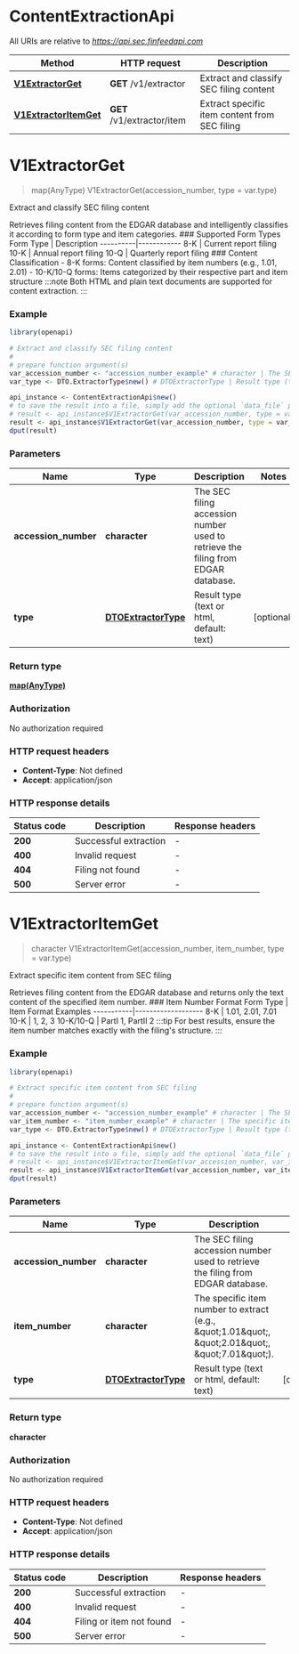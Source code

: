 # ContentExtractionApi

All URIs are relative to *https://api.sec.finfeedapi.com*

Method | HTTP request | Description
------------- | ------------- | -------------
[**V1ExtractorGet**](ContentExtractionApi.md#V1ExtractorGet) | **GET** /v1/extractor | Extract and classify SEC filing content
[**V1ExtractorItemGet**](ContentExtractionApi.md#V1ExtractorItemGet) | **GET** /v1/extractor/item | Extract specific item content from SEC filing


# **V1ExtractorGet**
> map(AnyType) V1ExtractorGet(accession_number, type = var.type)

Extract and classify SEC filing content

Retrieves filing content from the EDGAR database and intelligently classifies it according to form type and item categories.    ### Supported Form Types    Form Type | Description  ----------|------------  8-K      | Current report filing  10-K     | Annual report filing  10-Q     | Quarterly report filing    ### Content Classification  - 8-K forms: Content classified by item numbers (e.g., 1.01, 2.01)  - 10-K/10-Q forms: Items categorized by their respective part and item structure    :::note  Both HTML and plain text documents are supported for content extraction.  :::

### Example
```R
library(openapi)

# Extract and classify SEC filing content
#
# prepare function argument(s)
var_accession_number <- "accession_number_example" # character | The SEC filing accession number used to retrieve the filing from EDGAR database.
var_type <- DTO.ExtractorType$new() # DTOExtractorType | Result type (text or html, default: text) (Optional)

api_instance <- ContentExtractionApi$new()
# to save the result into a file, simply add the optional `data_file` parameter, e.g.
# result <- api_instance$V1ExtractorGet(var_accession_number, type = var_typedata_file = "result.txt")
result <- api_instance$V1ExtractorGet(var_accession_number, type = var_type)
dput(result)
```

### Parameters

Name | Type | Description  | Notes
------------- | ------------- | ------------- | -------------
 **accession_number** | **character**| The SEC filing accession number used to retrieve the filing from EDGAR database. | 
 **type** | [**DTOExtractorType**](.md)| Result type (text or html, default: text) | [optional] 

### Return type

[**map(AnyType)**](AnyType.md)

### Authorization

No authorization required

### HTTP request headers

 - **Content-Type**: Not defined
 - **Accept**: application/json

### HTTP response details
| Status code | Description | Response headers |
|-------------|-------------|------------------|
| **200** | Successful extraction |  -  |
| **400** | Invalid request |  -  |
| **404** | Filing not found |  -  |
| **500** | Server error |  -  |

# **V1ExtractorItemGet**
> character V1ExtractorItemGet(accession_number, item_number, type = var.type)

Extract specific item content from SEC filing

Retrieves filing content from the EDGAR database and returns only the text content of the specified item number.    ### Item Number Format    Form Type | Item Format Examples  -----------|-------------------  8-K       | 1.01, 2.01, 7.01  10-K      | 1, 2, 3  10-K/10-Q | PartI 1, PartII 2    :::tip  For best results, ensure the item number matches exactly with the filing's structure.  :::

### Example
```R
library(openapi)

# Extract specific item content from SEC filing
#
# prepare function argument(s)
var_accession_number <- "accession_number_example" # character | The SEC filing accession number used to retrieve the filing from EDGAR database.
var_item_number <- "item_number_example" # character | The specific item number to extract (e.g., \"1.01\", \"2.01\", \"7.01\").
var_type <- DTO.ExtractorType$new() # DTOExtractorType | Result type (text or html, default: text) (Optional)

api_instance <- ContentExtractionApi$new()
# to save the result into a file, simply add the optional `data_file` parameter, e.g.
# result <- api_instance$V1ExtractorItemGet(var_accession_number, var_item_number, type = var_typedata_file = "result.txt")
result <- api_instance$V1ExtractorItemGet(var_accession_number, var_item_number, type = var_type)
dput(result)
```

### Parameters

Name | Type | Description  | Notes
------------- | ------------- | ------------- | -------------
 **accession_number** | **character**| The SEC filing accession number used to retrieve the filing from EDGAR database. | 
 **item_number** | **character**| The specific item number to extract (e.g., \&quot;1.01\&quot;, \&quot;2.01\&quot;, \&quot;7.01\&quot;). | 
 **type** | [**DTOExtractorType**](.md)| Result type (text or html, default: text) | [optional] 

### Return type

**character**

### Authorization

No authorization required

### HTTP request headers

 - **Content-Type**: Not defined
 - **Accept**: application/json

### HTTP response details
| Status code | Description | Response headers |
|-------------|-------------|------------------|
| **200** | Successful extraction |  -  |
| **400** | Invalid request |  -  |
| **404** | Filing or item not found |  -  |
| **500** | Server error |  -  |

